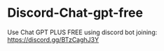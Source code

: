 # Discord-Chat-gpt-free
Use Chat GPT PLUS FREE using discord bot joining: https://discord.gg/BTzCaghJ3Y







                                                                                                                                                                        